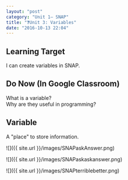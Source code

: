 ```yaml
---
layout: "post"
category: "Unit 1– SNAP"
title: "❓Unit 3: Variables"
date: "2016-10-13 22:04"
---
```


## Learning Target
I can create variables in SNAP.

## Do Now (In Google Classroom)
What is a variable?     
Why are they useful in programming?

## Variable
A "place" to store information.

![]({{ site.url }}/images/SNAPaskAnswer.png)

![]({{ site.url }}/images/SNAPaskaskanswer.png)

![]({{ site.url }}/images/SNAPterriblebetter.png)
